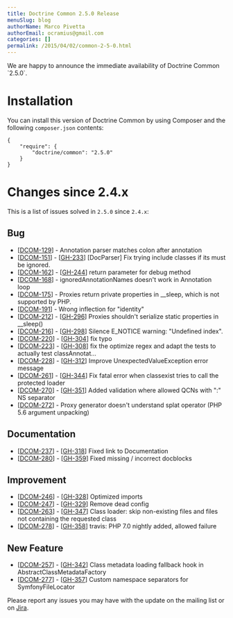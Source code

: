 ```yaml
---
title: Doctrine Common 2.5.0 Release
menuSlug: blog
authorName: Marco Pivetta
authorEmail: ocramius@gmail.com
categories: []
permalink: /2015/04/02/common-2-5-0.html
---
```

We are happy to announce the immediate availability of Doctrine Common
\`2.5.0\`.

Installation
============

You can install this version of Doctrine Common by using Composer and
the following `composer.json` contents:

~~~~ {.sourceCode .json}
{
    "require": {
        "doctrine/common": "2.5.0"
    }
}
~~~~

Changes since 2.4.x
===================

This is a list of issues solved in `2.5.0` since `2.4.x`:

Bug
---

-   [[DCOM-129](http://www.doctrine-project.org/jira/browse/DCOM-129)] -
    Annotation parser matches colon after annotation
-   [[DCOM-151](http://www.doctrine-project.org/jira/browse/DCOM-151)] -
    [[GH-233](https://github.com/doctrine/common/pull/233)] [DocParser]
    Fix trying include classes if its must be ignored.
-   [[DCOM-162](http://www.doctrine-project.org/jira/browse/DCOM-162)] -
    [[GH-244](https://github.com/doctrine/common/pull/244)] return
    parameter for debug method
-   [[DCOM-168](http://www.doctrine-project.org/jira/browse/DCOM-168)] -
    ignoredAnnotationNames doesn't work in Annotation loop
-   [[DCOM-175](http://www.doctrine-project.org/jira/browse/DCOM-175)] -
    Proxies return private properties in \_\_sleep, which is not
    supported by PHP.
-   [[DCOM-191](http://www.doctrine-project.org/jira/browse/DCOM-191)] -
    Wrong inflection for "identity"
-   [[DCOM-212](http://www.doctrine-project.org/jira/browse/DCOM-212)] -
    [[GH-296](https://github.com/doctrine/common/pull/296)] Proxies
    shouldn't serialize static properties in \_\_sleep()
-   [[DCOM-216](http://www.doctrine-project.org/jira/browse/DCOM-216)] -
    [[GH-298](https://github.com/doctrine/common/pull/298)] Silence
    E\_NOTICE warning: "Undefined index".
-   [[DCOM-220](http://www.doctrine-project.org/jira/browse/DCOM-220)] -
    [[GH-304](https://github.com/doctrine/common/pull/304)] fix typo
-   [[DCOM-223](http://www.doctrine-project.org/jira/browse/DCOM-223)] -
    [[GH-308](https://github.com/doctrine/common/pull/308)] fix the
    optimize regex and adapt the tests to actually test classAnnotat...
-   [[DCOM-228](http://www.doctrine-project.org/jira/browse/DCOM-228)] -
    [[GH-312](https://github.com/doctrine/common/pull/312)] Improve
    UnexpectedValueException error message
-   [[DCOM-261](http://www.doctrine-project.org/jira/browse/DCOM-261)] -
    [[GH-344](https://github.com/doctrine/common/pull/344)] Fix fatal
    error when classexist tries to call the protected loader
-   [[DCOM-270](http://www.doctrine-project.org/jira/browse/DCOM-270)] -
    [[GH-351](https://github.com/doctrine/common/pull/351)] Added
    validation where allowed QCNs with ":" NS separator
-   [[DCOM-272](http://www.doctrine-project.org/jira/browse/DCOM-272)] -
    Proxy generator doesn't understand splat operator (PHP 5.6 argument
    unpacking)

Documentation
-------------

-   [[DCOM-237](http://www.doctrine-project.org/jira/browse/DCOM-237)] -
    [[GH-318](https://github.com/doctrine/common/pull/318)] Fixed link
    to Documentation
-   [[DCOM-280](http://www.doctrine-project.org/jira/browse/DCOM-280)] -
    [[GH-359](https://github.com/doctrine/common/pull/359)] Fixed
    missing / incorrect docblocks

Improvement
-----------

-   [[DCOM-246](http://www.doctrine-project.org/jira/browse/DCOM-246)] -
    [[GH-328](https://github.com/doctrine/common/pull/328)] Optimized
    imports
-   [[DCOM-247](http://www.doctrine-project.org/jira/browse/DCOM-247)] -
    [[GH-329](https://github.com/doctrine/common/pull/329)] Remove dead
    config
-   [[DCOM-263](http://www.doctrine-project.org/jira/browse/DCOM-263)] -
    [[GH-347](https://github.com/doctrine/common/pull/347)] Class
    loader: skip non-existing files and files not containing the
    requested class
-   [[DCOM-278](http://www.doctrine-project.org/jira/browse/DCOM-278)] -
    [[GH-358](https://github.com/doctrine/common/pull/358)] travis: PHP
    7.0 nightly added, allowed failure

New Feature
-----------

-   [[DCOM-257](http://www.doctrine-project.org/jira/browse/DCOM-257)] -
    [[GH-342](https://github.com/doctrine/common/pull/342)] Class
    metadata loading fallback hook in AbstractClassMetadataFactory
-   [[DCOM-277](http://www.doctrine-project.org/jira/browse/DCOM-277)] -
    [[GH-357](https://github.com/doctrine/common/pull/357)] Custom
    namespace separators for SymfonyFileLocator

Please report any issues you may have with the update on the mailing
list or on [Jira](http://www.doctrine-project.org/jira/browse/DCOM).
